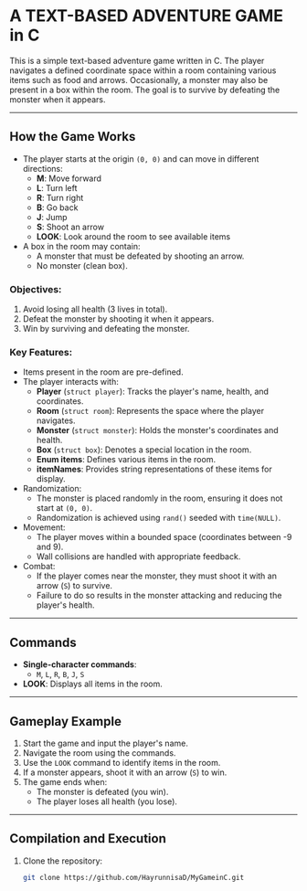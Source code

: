 # A TEXT-BASED ADVENTURE GAME in C

This is a simple text-based adventure game written in C. The player navigates a defined coordinate space within a room containing various items such as food and arrows. Occasionally, a monster may also be present in a box within the room. The goal is to survive by defeating the monster when it appears.

---

## How the Game Works
- The player starts at the origin `(0, 0)` and can move in different directions:
  - **M**: Move forward
  - **L**: Turn left
  - **R**: Turn right
  - **B**: Go back
  - **J**: Jump
  - **S**: Shoot an arrow
  - **LOOK**: Look around the room to see available items
- A box in the room may contain:
  - A monster that must be defeated by shooting an arrow.
  - No monster (clean box).

### Objectives:
1. Avoid losing all health (3 lives in total).
2. Defeat the monster by shooting it when it appears.
3. Win by surviving and defeating the monster.

### Key Features:
- Items present in the room are pre-defined.
- The player interacts with:
  - **Player** (`struct player`): Tracks the player's name, health, and coordinates.
  - **Room** (`struct room`): Represents the space where the player navigates.
  - **Monster** (`struct monster`): Holds the monster's coordinates and health.
  - **Box** (`struct box`): Denotes a special location in the room.
  - **Enum items**: Defines various items in the room.
  - **itemNames**: Provides string representations of these items for display.
- Randomization:
  - The monster is placed randomly in the room, ensuring it does not start at `(0, 0)`.
  - Randomization is achieved using `rand()` seeded with `time(NULL)`.
- Movement:
  - The player moves within a bounded space (coordinates between -9 and 9).
  - Wall collisions are handled with appropriate feedback.
- Combat:
  - If the player comes near the monster, they must shoot it with an arrow (`S`) to survive.
  - Failure to do so results in the monster attacking and reducing the player's health.

---

## Commands
- **Single-character commands**:
  - `M`, `L`, `R`, `B`, `J`, `S`
- **LOOK**: Displays all items in the room.

---

## Gameplay Example
1. Start the game and input the player's name.
2. Navigate the room using the commands.
3. Use the `LOOK` command to identify items in the room.
4. If a monster appears, shoot it with an arrow (`S`) to win.
5. The game ends when:
   - The monster is defeated (you win).
   - The player loses all health (you lose).

---

## Compilation and Execution
1. Clone the repository:
   ```bash
   git clone https://github.com/HayrunnisaD/MyGameinC.git
